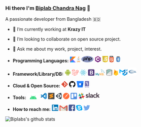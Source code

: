 ### Hi there I'm [Biplab Chandra Nag](https://biplab-nag.github.io/) 👋
A passionate developer from Bangladesh 🇧🇩
- 💼 I’m currently working at **Krazy IT**
- 👯 I’m looking to collaborate on open source project.
- 💬 Ask me about my work, project, interest.


- **Programming Languages:** <code><a href=""><img height="18" style="max-width:100%;" src="https://github.com/biplab-nag/biplab-nag/blob/master/assets/kotlin.svg" alt="Kotlin"></a></code>
 <code><a href=""><img height="20" style="max-width:100%;" src="https://github.com/biplab-nag/biplab-nag/blob/master/assets/java.svg" alt="Java"></a></code>
 <code><a href=""><img height="20" style="max-width:100%;" src="https://github.com/biplab-nag/biplab-nag/blob/master/assets/php.svg" alt="PHP"></a></code>
 <code><a href=""><img height="20" style="max-width:100%;" src="https://github.com/biplab-nag/biplab-nag/blob/master/assets/c%23.svg" alt="C#"></a></code>
 <code><a href=""><img height="20" style="max-width:100%;" src="https://github.com/biplab-nag/biplab-nag/blob/master/assets/javascript.svg" alt="JavaScript"></a></code>
 <code><a href=""><img height="20" style="max-width:100%;" src="https://github.com/biplab-nag/biplab-nag/blob/master/assets/html5.svg" alt="HTML"></a></code>
 <code><a href=""><img height="20" style="max-width:100%;" src="https://github.com/biplab-nag/biplab-nag/blob/master/assets/css3.svg" alt="CSS"></a></code>

- **Framework/Library/DB:** <code><a href=""><img height="20" style="max-width:100%;" src="https://github.com/biplab-nag/biplab-nag/blob/master/assets/android.svg" alt="Android"></a></code>
<code><a href=""><img height="20" style="max-width:100%;" src="https://github.com/biplab-nag/biplab-nag/blob/master/assets/laravel.svg" alt="Laravel"></a></code>
<code><a href=""><img height="20" style="max-width:100%;" src="https://github.com/biplab-nag/biplab-nag/blob/master/assets/react.svg" alt="React"></a></code>
<code><a href=""><img height="20" style="max-width:100%;" src="https://github.com/biplab-nag/biplab-nag/blob/master/assets/bootstrap.svg" alt="Bootstrap"></a></code>
<code><a href=""><img height="20" style="max-width:100%;" src="https://github.com/biplab-nag/biplab-nag/blob/master/assets/mysql.svg" alt="MySql"></a></code>
<code><a href=""><img height="20" style="max-width:100%;" src="https://github.com/biplab-nag/biplab-nag/blob/master/assets/database.svg" alt="Database"></a></code>
<code><a href=""><img height="20" style="max-width:100%;" src="https://github.com/biplab-nag/biplab-nag/blob/master/assets/firebase.svg" alt="Firebase"></a></code>
<code><a href=""><img height="20" style="max-width:100%;" src="https://github.com/biplab-nag/biplab-nag/blob/master/assets/material-ui.svg" alt="Material UI"></a></code>
<code><a href=""><img height="25" style="max-width:100%;" src="https://github.com/biplab-nag/biplab-nag/blob/master/assets/opengl.svg" alt="OpenGL"></a></code>

- **Cloud & Open Source:**  <code><a href=""><img height="20" style="max-width:100%;" src="https://github.com/biplab-nag/biplab-nag/blob/master/assets/git.svg" alt="GitHub"></a></code>
  <code><a href=""><img height="20" style="max-width:100%;" src="https://github.com/biplab-nag/biplab-nag/blob/master/assets/github.svg" alt="GitHub"></a></code>
  <code><a href=""><img height="20" style="max-width:100%;" src="https://github.com/biplab-nag/biplab-nag/blob/master/assets/bitbucket.svg" alt="Bitbucket"></a></code>
<code><a href=""><img height="20" style="max-width:100%;" src="https://github.com/biplab-nag/biplab-nag/blob/master/assets/heroku.svg" alt="Heroku"></a></code>

- **Tools:**  <code><a href=""><img height="20" style="max-width:100%;" src="https://github.com/biplab-nag/biplab-nag/blob/master/assets/android-studio.svg" alt="Android Studio"></a></code>
 <code><a href=""><img height="20" style="max-width:100%;" src="https://github.com/biplab-nag/biplab-nag/blob/master/assets/vscode.svg" alt="Visual Studio Code
"></a></code>
 <code><a href=""><img height="20" style="max-width:100%;" src="https://github.com/biplab-nag/biplab-nag/blob/master/assets/sublime-text.svg" alt="Sublime Text
"></a></code>
  <code><a href=""><img height="20" style="max-width:100%;" src="https://github.com/biplab-nag/biplab-nag/blob/master/assets/unity.svg" alt="Unity"></a></code>
 <code><a href=""><img height="20" style="max-width:100%;" src="https://github.com/biplab-nag/biplab-nag/blob/master/assets/postman.svg" alt="Postman
"></a></code>
 <code><a href=""><img height="20" style="max-width:100%;" src="https://github.com/biplab-nag/biplab-nag/blob/master/assets/trello.svg" alt="Trello
"></a></code>
   <code><a href=""><img height="20" style="max-width:100%;" src="https://github.com/biplab-nag/biplab-nag/blob/master/assets/slack.svg" alt="Slack"></a></code>

- **How to reach me:**  <code><a href="https://www.linkedin.com/in/biplab-chandra-nag"><img height="20" style="max-width:100%;" src="https://github.com/biplab-nag/biplab-nag/blob/master/assets/linkedin.svg" alt="Linkedin"></a></code>
    <code><a href="mailto:biplab.diu@gmail.com"><img height="18" style="max-width:100%;" src="https://github.com/biplab-nag/biplab-nag/blob/master/assets/gmail.svg" alt="Gmail"></a></code>
    <code><a href="https://www.facebook.com/biplabchandra.nag"><img height="20" style="max-width:100%;" src="https://github.com/biplab-nag/biplab-nag/blob/master/assets/facebook.svg" alt="Facebook"></a></code>
    <code><a href="https://join.skype.com/invite/rAQwT4L4iLoE"><img height="20" style="max-width:100%;" src="https://github.com/biplab-nag/biplab-nag/blob/master/assets/skype.svg" alt="Skype"></a></code>
    <code><a href="https://twitter.com/biplab_nag_"><img height="20" style="max-width:100%;" src="https://github.com/biplab-nag/biplab-nag/blob/master/assets/twitter.svg" alt="Twitter"></a></code>
    
![Biplabs's github stats](https://github-readme-stats.vercel.app/api?username=biplab-nag&show_icons=true)
